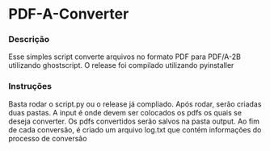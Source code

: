 # PDF-A-Converter

### Descrição
 Esse simples script converte arquivos no formato PDF para PDF/A-2B utilizando ghostscript. O release foi compilado utilizando pyinstaller

### Instruções
 Basta rodar o script.py ou o release já compliado. Após rodar, serão criadas duas pastas. A input é onde devem ser colocados os pdfs os quais se deseja converter. Os pdfs convertidos serão salvos na pasta output. Ao fim de cada conversão, é criado um arquivo log.txt que contém informações do processo de conversão
